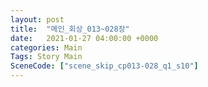 ```yaml
---
layout: post
title:  "메인_회상_013~028장"
date:   2021-01-27 04:00:00 +0000
categories: Main
Tags: Story Main
SceneCode: ["scene_skip_cp013-028_q1_s10"]
---
```

